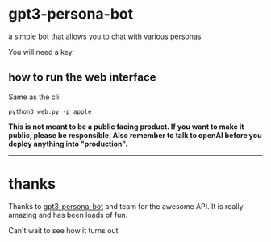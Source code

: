 # gpt3-persona-bot
a simple bot that allows you to chat with various personas

You will need a key. 

## how to run the web interface

Same as the cli: 

`python3 web.py -p apple`

**This is not meant to be a public facing product. If you want to make it public, please be responsible. Also remember to talk to openAI before you deploy anything into "production".**

  
  
---

# thanks 

Thanks to [gpt3-persona-bot](https://github.com/harperreed/gpt3-persona-bot) and team for the awesome API. It is really amazing and has been loads of fun. 

Can't wait to see how it turns out
